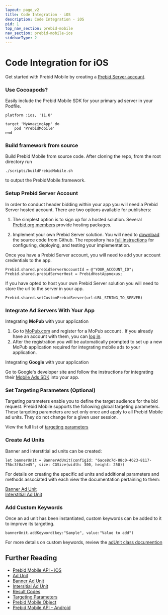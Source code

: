 ```yaml
---
layout: page_v2
title: Code Integration - iOS
description: Code Integration - iOS
pid: 1
top_nav_section: prebid-mobile
nav_section: prebid-mobile-ios
sidebarType: 2
---
```





# Code Integration for iOS

Get started with Prebid Mobile by creating a [Prebid Server account]({{site.github.url}}/prebid-mobile/prebid-mobile-pbs.html).

### Use Cocoapods?

Easily include the Prebid Mobile SDK for your primary ad server in your Podfile.

```
platform :ios, '11.0'

target 'MyAmazingApp' do
    pod 'PrebidMobile'
end
```

### Build framework from source

Build Prebid Mobile from source code. After cloning the repo, from the root directory run

```
./scripts/buildPrebidMobile.sh
```
to output the PrebidMobile.framework.

### Setup Prebid Server Account

In order to conduct header bidding within your app you will need a Prebid Server hosted account. There are two options available for publishers: 

1. The simplest option is to sign up for a hosted solution. Several [Prebid.org members](/prebid-server/hosted-servers.html) provide hosting packages. 

2. Implement your own Prebid Server solution. You will need to [download](https://github.com/prebid/prebid-server) the source code from Github. The repository has [full instructions](https://github.com/prebid/prebid-server/tree/master/docs/developers) for configuring, deploying, and testing your implementation. 

Once you have a Prebid Server account, you will need to add your account credentials to the app. 

```
Prebid.shared.prebidServerAccountId = @"YOUR_ACCOUNT_ID";
Prebid.shared.prebidServerHost = PrebidHostAppnexus;
```
If you have opted to host your own Prebid Server solution you will need to store the url to the server in your app. 

```
Prebid.shared.setCustomPrebidServer(url:URL_STRING_TO_SERVER)
```


### Integrate Ad Servers With Your App

Integrating **MoPub** with your application
1.  Go to [MoPub.com](https://app.mopub.com/account/register/) and  register for a MoPub account . If you already have an account with them, you can [log in](https://app.mopub.com/account/login/). 
2.  After the registration you will be automatically prompted to set up a new MoPub application required for integrating mobile ads to your application.

Integrating **Google** with your application   

Go to Google's developer site and follow the instructions for integrating their [Mobile Ads SDK](https://developers.google.com/ad-manager/mobile-ads-sdk/ios/quick-start) into your app.

### Set Targeting Parameters (Optional)

Targeting parameters enable you to define the target audience for the bid request. Prebid Mobile supports the following global targeting parameters. These targeting parameters are set only once and apply to all Prebid Mobile ad units. They do not change for a given user session.

View the full list of [targeting parameters](/prebid-mobile/pbm-api/ios/pbm-targeting-ios.html)

### Create Ad Units
Banner and interstitial ad units can be created: 

```
let bannerUnit = BannerAdUnit(configId: "6ace8c7d-88c0-4623-8117-75bc3f0a2e45", size: CGSize(width: 300, height: 250))
```
For details on creating the specific ad units and additional parameters and methods associated with each view the documentation pertaining to them: 

[Banner Ad Unit](/prebid-mobile/pbm-api/ios/pbm-bannerad-ios.html)  
[Interstitial Ad Unit](/prebid-mobile/pbm-api/ios/pbm-interstitial-ad-ios.html)

### Add Custom Keywords

Once an ad unit has been instantiated, custom keywords can be added to it to improve its targeting.  

```
bannerUnit.addKeyword(key:"Sample", value:"Value to add")
```
For more details on custom keywords, review the [adUnit class documention](/prebid-mobile/pbm-api/ios/pbm-adunit-ios.html)

## Further Reading

- [Prebid Mobile API - iOS]({{site.baseurl}}/prebid-mobile/pbm-api/ios/pbm-api-iOS.html)
- [Ad Unit]({{site.baseurl}}/prebid-mobile/pbm-api/ios/pbm-adunit-ios.html)
- [Banner Ad Unit]({{site.baseurl}}/prebid-mobile/pbm-api/ios/pbm-bannerad-ios.html)
- [Intersitial Ad Unit]({{site.baseurl}}/prebid-mobile/pbm-api/ios/pbm-interstitial-ad-ios.html)
- [Result Codes]({{site.baseurl}}/prebid-mobile/pbm-api/ios/pbm-api-result-codes-ios.html)
- [Targeting Parameters]({{site.baseurl}}/prebid-mobile/pbm-api/ios/pbm-targeting-ios.html)
- [Prebid Mobile Object]({{site.baseurl}}/prebid-mobile/pbm-api/ios/prebidmobile-object-ios.html)
- [Prebid Mobile API - Android]({{site.baseurl}}/prebid-mobile/pbm-api/android/pbm-api-android.html)